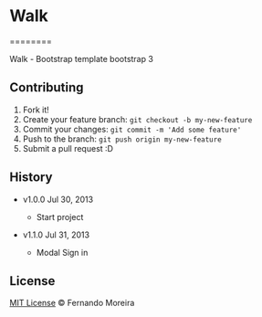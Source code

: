 # Walk #
========

Walk - Bootstrap template bootstrap 3

## Contributing ##

1. Fork it!
2. Create your feature branch: `git checkout -b my-new-feature`
3. Commit your changes: `git commit -m 'Add some feature'`
4. Push to the branch: `git push origin my-new-feature`
5. Submit a pull request :D

## History ##

* v1.0.0 Jul 30, 2013
    * Start project

* v1.1.0 Jul 31, 2013
    * Modal Sign in

## License ##

[MIT License](http://mit.fernandomoreiraweb.com/) © Fernando Moreira